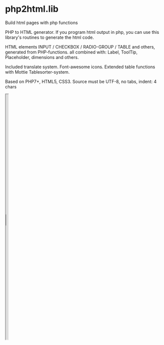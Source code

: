 # php2html.lib
Build html pages with php functions

PHP to HTML generator.
If you program html output in php, you can use this library's routines to generate the html code.
	
HTML elements INPUT / CHECKBOX / RADIO-GROUP / TABLE and others, generated from PHP-functions.
all combined with: Label, ToolTip, Placeholder, dimensions and others.

Included translate system. Font-awesome icons.
Extended table functions with Mottie Tablesorter-system.
	
Based on PHP7+, HTML5, CSS3.
Source must be UTF-8, no tabs, indent: 4 chars

<iframe width=8oo height=800 seamless  src="https://1331.dscloud.me/saldi-e/Proj1/Demo.page.php">
</iframe>
